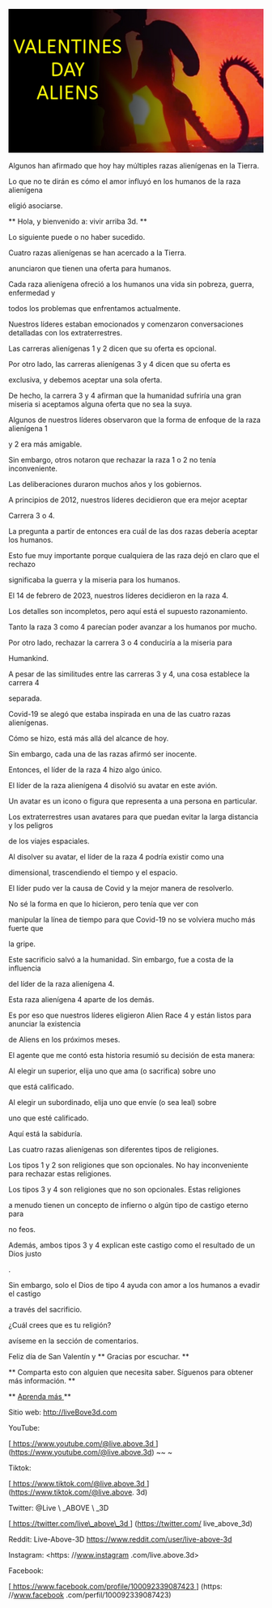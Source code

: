 ![cover photo](../cover.jpg "cover photo")

Algunos han afirmado que hoy hay múltiples razas alienígenas en la Tierra.

Lo que no te dirán es cómo el amor influyó en los humanos de la raza alienígena

eligió asociarse.

** Hola, y bienvenido a: vivir arriba 3d. **

Lo siguiente puede o no haber sucedido.

Cuatro razas alienígenas se han acercado a la Tierra.

anunciaron que tienen una oferta para humanos.

Cada raza alienígena ofreció a los humanos una vida sin pobreza, guerra, enfermedad y

todos los problemas que enfrentamos actualmente.

Nuestros líderes estaban emocionados y comenzaron conversaciones detalladas con los extraterrestres.

Las carreras alienígenas 1 y 2 dicen que su oferta es opcional.

Por otro lado, las carreras alienígenas 3 y 4 dicen que su oferta es

exclusiva, y debemos aceptar una sola oferta.

De hecho, la carrera 3 y 4 afirman que la humanidad sufriría una gran miseria si aceptamos alguna oferta que no sea la suya.

Algunos de nuestros líderes observaron que la forma de enfoque de la raza alienígena 1

y 2 era más amigable.

Sin embargo, otros notaron que rechazar la raza 1 o 2 no tenía inconveniente.

Las deliberaciones duraron muchos años y los gobiernos.

A principios de 2012, nuestros líderes decidieron que era mejor aceptar

Carrera 3 o 4.

La pregunta a partir de entonces era cuál de las dos razas debería aceptar los humanos.

Esto fue muy importante porque cualquiera de las raza dejó en claro que el rechazo

significaba la guerra y la miseria para los humanos.

El 14 de febrero de 2023, nuestros líderes decidieron en la raza 4.

Los detalles son incompletos, pero aquí está el supuesto razonamiento.

Tanto la raza 3 como 4 parecían poder avanzar a los humanos por mucho.

Por otro lado, rechazar la carrera 3 o 4 conduciría a la miseria para

Humankind.

A pesar de las similitudes entre las carreras 3 y 4, una cosa establece la carrera 4

separada.

Covid-19 se alegó que estaba inspirada en una de las cuatro razas alienígenas.

Cómo se hizo, está más allá del alcance de hoy.

Sin embargo, cada una de las razas afirmó ser inocente.

Entonces, el líder de la raza 4 hizo algo único.

El líder de la raza alienígena 4 disolvió su avatar en este avión.

Un avatar es un icono o figura que representa a una persona en particular.

Los extraterrestres usan avatares para que puedan evitar la larga distancia y los peligros

de los viajes espaciales.

Al disolver su avatar, el líder de la raza 4 podría existir como una

dimensional, trascendiendo el tiempo y el espacio.

El líder pudo ver la causa de Covid y la mejor manera de resolverlo.

No sé la forma en que lo hicieron, pero tenía que ver con

manipular la línea de tiempo para que Covid-19 no se volviera mucho más fuerte que

la gripe.

Este sacrificio salvó a la humanidad. Sin embargo, fue a costa de la influencia

del líder de la raza alienígena 4.

Esta raza alienígena 4 aparte de los demás.

Es por eso que nuestros líderes eligieron Alien Race 4 y están listos para anunciar la existencia

de Aliens en los próximos meses.

El agente que me contó esta historia resumió su decisión de esta manera:

Al elegir un superior, elija uno que ama (o sacrifica) sobre uno

que está calificado.

Al elegir un subordinado, elija uno que envíe (o sea leal) sobre

uno que esté calificado.

Aquí está la sabiduría.

Las cuatro razas alienígenas son diferentes tipos de religiones.

Los tipos 1 y 2 son religiones que son opcionales. No hay inconveniente para rechazar estas religiones.

Los tipos 3 y 4 son religiones que no son opcionales. Estas religiones

a menudo tienen un concepto de infierno o algún tipo de castigo eterno para

no feos.

Además, ambos tipos 3 y 4 explican este castigo como el resultado de un Dios justo

.

Sin embargo, solo el Dios de tipo 4 ayuda con amor a los humanos a evadir el castigo

a través del sacrificio.

¿Cuál crees que es tu religión?

avíseme en la sección de comentarios.

Feliz día de San Valentín y ** Gracias por escuchar. **

** Comparta esto con alguien que necesita saber. Síguenos para obtener más información. **

** <U> Aprenda más </u> **

Sitio web: <http://liveBove3d.com>

YouTube:

[<u> https://www.youtube.com/@live.above.3d </u>] (https://www.youtube.com/@live.above.3d) ~~ ~

Tiktok:

[<U> https://www.tiktok.com/@live.above.3d </u>] (https://www.tiktok.com/@live.above. 3d)

Twitter: @Live \ _ABOVE \ _3D

[<U> https://twitter.com/live\_above\_3d </u>] (https://twitter.com/ live_above_3d)

Reddit: Live-Above-3D <https://www.reddit.com/user/live-above-3d>

Instagram: <https: //www.instagram .com/live.above.3d>

Facebook:

[<u> https://www.facebook.com/profile/100092339087423 </u>] (https: //www.facebook .com/perfil/100092339087423)